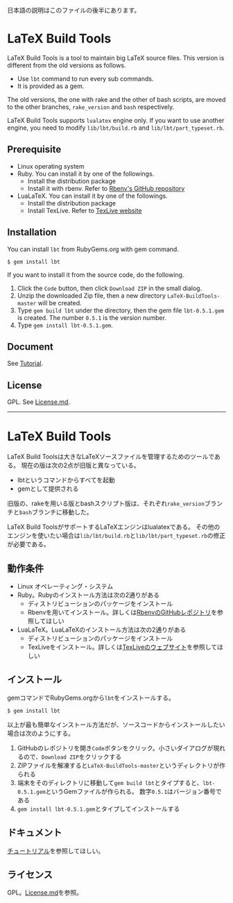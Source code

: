 日本語の説明はこのファイルの後半にあります。

# LaTeX Build Tools

LaTeX Build Tools is a tool to maintain big LaTeX source files.
This version is different from the old versions as follows.

- Use `lbt` command to run every sub commands.
- It is provided as a gem.

The old versions, the one with rake and the other of bash scripts, are moved to the other branches, `rake_version` and `bash` respectively.

LaTeX Build Tools supports `lualatex` engine only.
If you want to use another engine, you need to modify `lib/lbt/build.rb` and `lib/lbt/part_typeset.rb`.

## Prerequisite

- Linux operating system
- Ruby. You can install it by one of the followings.
  - Install the distribution package
  - Install it with rbenv. Refer to [Rbenv's GitHub repository](https://github.com/rbenv/rbenv)
- LuaLaTeX. You can install it by one of the followings.
  - Install the distribution package
  - Install TexLive. Refer to [TexLive website](https://tug.org/texlive/)

## Installation

You can install `lbt` from RubyGems.org with gem command.

```
$ gem install lbt
```

If you want to install it from the source code, do the following.

1. Click the `Code` button, then click `Download ZIP` in the small dialog.
2. Unzip the downloaded Zip file, then a new directory `LaTeX-BuildTools-master` will be created.
3. Type `gem build lbt` under the directory, then the gem file `lbt-0.5.1.gem` is created.
The number `0.5.1` is the version number.
4. Type `gem install lbt-0.5.1.gem`.

## Document

See [Tutorial](Tutorial.md).

## License

GPL. See [License.md](License.md).

----------

# LaTeX Build Tools

LaTeX Build Toolsは大きなLaTeXソースファイルを管理するためのツールである。
現在の版は次の2点が旧版と異なっている。

- lbtというコマンドからすべてを起動
- gemとして提供される

旧版の、rakeを用いる版とbashスクリプト版は、それぞれ`rake_version`ブランチと`bash`ブランチに移動した。

LaTeX Build ToolsがサポートするLaTeXエンジンはlualatexである。
その他のエンジンを使いたい場合は`lib/lbt/build.rb`と`lib/lbt/part_typeset.rb`の修正が必要である。

## 動作条件

- Linux オペレーティング・システム
- Ruby。Rubyのインストール方法は次の2通りがある
  - ディストリビューションのパッケージをインストール
  - Rbenvを用いてインストール。詳しくは[RbenvのGitHubレポジトリ](https://github.com/rbenv/rbenv)を参照してほしい
- LuaLaTeX。LuaLaTeXのインストール方法は次の2通りがある
  - ディストリビューションのパッケージをインストール
  - TexLiveをインストール。詳しくは[TexLiveのウェブサイト](https://tug.org/texlive/)を参照してほしい

## インストール

gemコマンドでRubyGems.orgから`lbt`をインストールする。

```
$ gem install lbt
```

以上が最も簡単なインストール方法だが、ソースコードからインストールしたい場合は次のようにする。

1. GitHubのレポジトリを開き`Code`ボタンをクリック。小さいダイアログが現れるので、`Download ZIP`をクリックする
2. ZIPファイルを解凍すると`LaTeX-BuildTools-master`というディレクトリが作られる
3. 端末をそのディレクトリに移動して`gem build lbt`とタイプすると、`lbt-0.5.1.gem`というGemファイルが作られる。
数字`0.5.1`はバージョン番号である
4. `gem install lbt-0.5.1.gem`とタイプしてインストールする

## ドキュメント

[チュートリアル](Tutorial.ja.md)を参照してほしい。

## ライセンス

GPL。[License.md](License.md)を参照。
